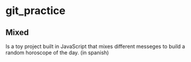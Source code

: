 # git_practice

## Mixed
Is a toy project built in JavaScript that mixes different messeges to build a random horoscope of the day. (in spanish)
